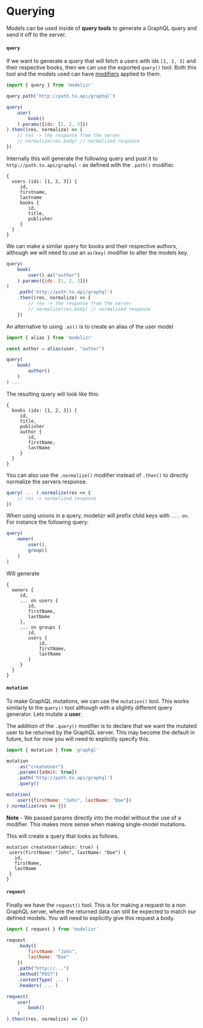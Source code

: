 # Querying

Models can be used inside of **query tools** to generate a GraphQL query and send it off to the server.

#### `query`

If we want to generate a query that will fetch a users with ids `[1, 2, 3]` and their respective books, then we can use the exported `query()` tool. Both this tool and the models used
can have [modifiers](../modifiers/README.md) applied to them.

```javascript
import { query } from 'modelizr'

query.path('http://path.to.api/graphql')

query(
    user(
        book()
    ).params({ids: [1, 2, 3]})
).then((res, normalize) => {
    // res -> the response from the server
    // normalize(res.body) // normalized response
})
```

Internally this will generate the following query and post it to `http://path.to.api/graphql` - as defined with the `.path()` modifier.

```
{
  users (ids: [1, 2, 3]) {
     id,
     firstname,
     lastname
     books {
        id,
        title,
        publisher
     }
  }
}
```

We can make a similar query for books and their respective authors, although we will need to use an `as(key)` modifier to alter the models key.

```javascript
query(
    book(
        user().as("author")
    ).params({ids: [1, 2, 3]})
)
    .path('http://path.to.api/graphql')
    .then((res, normalize) => {
        // res -> the response from the server
        // normalize(res.body) // normalized response
    })
```
An alternative to using `.as()` is to create an alias of the user model
```javascript
import { alias } from 'modelizr'

const author = alias(user, "author")

query(
    book(
        author()
    )
) ...
```
The resulting query will look like this:
```
{
  books (ids: [1, 2, 3]) {
     id,
     title,
     publisher
     author {
        id,
        firstName,
        lastName
     }
  }
}
```

You can also use the `.normalize()` modifier instead of `.then()` to directly normalize the servers response.

```javascript
query( ... ).normalize(res => {
    // res -> normalized response
})
```

When using unions in a query, modelizr will prefix child keys with `... on`. For instance the following query:

```javascript
query(
    owner(
        user(),
        group()
    )
)
```

Will generate
```
{
  owners {
     id,
     ... on users {
        id,
        firstName,
        lastName
     },
     ... on groups {
        id,
        users {
            id,
            firstName,
            lastName
        }
     }
  }
}
```

#### `mutation`

To make GraphQL mutations, we can use the `mutation()` tool. This works similarly to the `query()` tool although with a slightly different query generator. Lets mutate a **user**.

The addition of the `.query()` modifier is to declare that we want the mutated user to be returned by the GraphQL server. This may become the default in future, but for
now you will need to explicitly specify this.

```javascript
import { mutation } from 'graphql'

mutation
    .as("createUser")
    .params({admin: true})
    .path('http://path.to.api/graphql')
    .query()

mutation(
    user({firstName: "John", lastName: "Doe"})
).normalize(res => {})
```
**Note** - We passed params directly into the model without the use of a modifier. This makes more sense when making single-model mutations.

This will create a query that looks as follows.
```
mutation createUser(admin: true) {
 users(firstName: "John", lastName: "Doe") {
   id,
   firstName,
   lastName
 }
}
```

#### `request`

Finally we have the `request()` tool. This is for making a request to a non GraphQL server, where the returned data can still be expected to match our defined models.
You will need to explicitly give this request a body.

```javascript
import { request } from 'modelizr'

request
    .body({
        firstName: "John",
        lastName: "Doe"
    })
    .path("http://...")
    .method("POST")
    .contentType( ... )
    .headers( ... )

request(
    user(
        book()
    )
).then((res, normalize) => {})
```